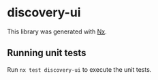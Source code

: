 # discovery-ui

This library was generated with [Nx](https://nx.dev).

## Running unit tests

Run `nx test discovery-ui` to execute the unit tests.
